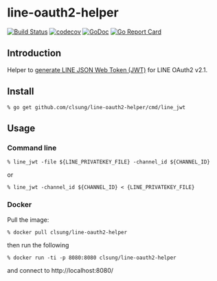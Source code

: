 # line-oauth2-helper

[![Build Status](https://travis-ci.org/clsung/line-oauth2-helper.svg?branch=master)](https://travis-ci.org/clsung/line-oauth2-helper)
[![codecov](https://codecov.io/gh/clsung/line-oauth2-helper/branch/master/graph/badge.svg)](https://codecov.io/gh/clsung/line-oauth2-helper)
[![GoDoc](http://img.shields.io/badge/go-documentation-blue.svg?style=flat-square)](http://godoc.org/github.com/clsung/line-oauth2-helper)
[![Go Report Card](https://goreportcard.com/badge/github.com/clsung/line-oauth2-helper)](https://goreportcard.com/report/github.com/clsung/line-oauth2-helper)


## Introduction
Helper to [generate LINE JSON Web Token (JWT)](https://developers.line.biz/en/docs/messaging-api/generate-json-web-token/) for LINE OAuth2 v2.1.

## Install

`% go get github.com/clsung/line-oauth2-helper/cmd/line_jwt`

## Usage

### Command line

`% line_jwt -file ${LINE_PRIVATEKEY_FILE} -channel_id ${CHANNEL_ID}`

or

`% line_jwt -channel_id ${CHANNEL_ID} < {LINE_PRIVATEKEY_FILE}`

### Docker

Pull the image:

`% docker pull clsung/line-oauth2-helper`

then run the following

`% docker run -ti -p 8080:8080 clsung/line-oauth2-helper`

and connect to http://localhost:8080/

